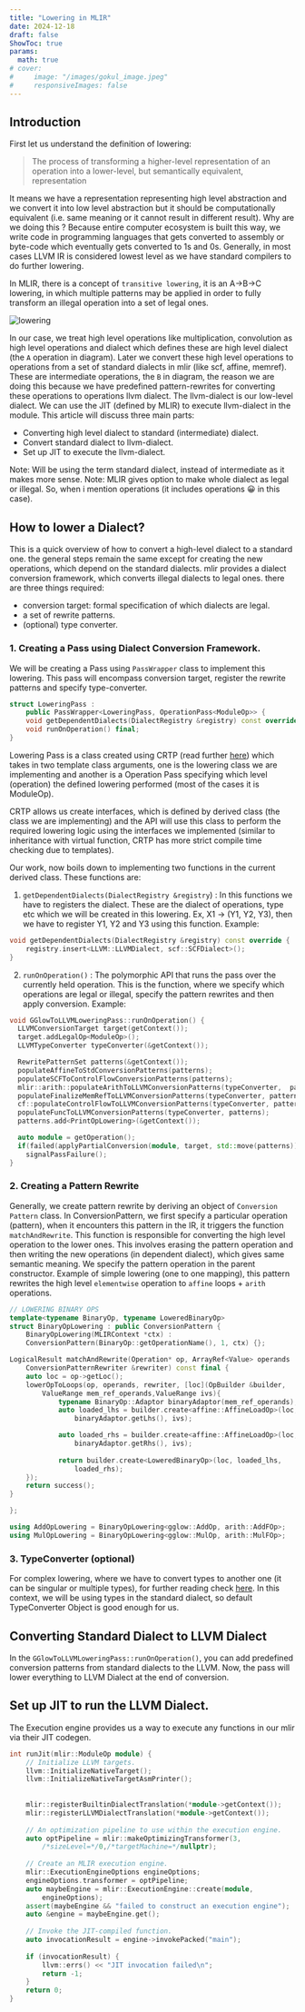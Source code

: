```yaml
---
title: "Lowering in MLIR"
date: 2024-12-18
draft: false
ShowToc: true
params:
  math: true
# cover:
#     image: "/images/gokul_image.jpeg"
#     responsiveImages: false
---
```


## Introduction
First let us understand the definition of lowering:

> The process of transforming a higher-level representation of an operation into a lower-level, but 
> semantically equivalent, representation

It means we have a representation representing high level abstraction and we convert it into 
low level abstraction but it should be computationally equivalent (i.e. same meaning or it cannot 
result in different result). Why are we doing this ? Because entire computer ecosystem is built 
this way, we write code in programming languages that gets converted to assembly or byte-code 
which eventually gets converted to 1s and 0s. Generally, in most cases LLVM IR is considered 
lowest level as we have standard compilers to do further lowering. 

In MLIR, there is a concept of `transitive lowering`, it is an A->B->C lowering, in which multiple 
patterns may be applied in order to fully transform an illegal operation into a set of legal ones.

![lowering](/images/abc_lowering.png)

In our case, we treat high level operations like multiplication, convolution as high level operations and dialect which defines these are high level dialect (the `A` operation in diagram). Later we convert these high level operations to operations from a set of standard dialects in mlir (like scf, affine, memref). These are intermediate operations, the `B` in diagram, the reason we are doing this because we have predefined pattern-rewrites for converting these operations to operations llvm dialect. The llvm-dialect is our low-level dialect. We can use the JIT (defined by MLIR) to execute llvm-dialect in the module. This article will discuss three main parts:
- Converting high level dialect to standard (intermediate) dialect.
- Convert standard dialect to llvm-dialect.
- Set up JIT to execute the llvm-dialect.

Note: Will be using the term standard dialect, instead of intermediate as it makes more sense.
Note: MLIR gives option to make whole dialect as legal or illegal. So, when i mention operations (it includes operations 😀 in this case).
## How to lower a Dialect?
This is a quick overview of how to convert a high-level dialect to a standard one. the general steps remain the same except for creating the new operations, which depend on the standard dialects.
mlir provides a dialect conversion framework, which converts illegal dialects to legal ones. there are three things required:
- conversion target: formal specification of which dialects are legal.
- a set of rewrite patterns.
- (optional) type converter.

### 1. Creating a Pass using Dialect Conversion Framework.
We will be creating a Pass using `PassWrapper` class to implement this lowering. This pass will encompass conversion target, register the rewrite patterns and specify type-converter.

```c++
struct LoweringPass : 
	public PassWrapper<LoweringPass, OperationPass<ModuleOp>> {
	void getDependentDialects(DialectRegistry &registry) const override;
	void runOnOperation() final;
}
```

Lowering Pass is a class created using CRTP (read further [here](https://en.wikipedia.org/wiki/Curiously_recurring_template_pattern)) which takes in two template class arguments, one is the lowering class we are implementing and another is a Operation Pass specifying which level (operation) the defined lowering performed (most of the cases it is ModuleOp). 

CRTP allows us create interfaces, which is defined by derived class (the class we are implementing) and the API will use this class to perform the required lowering logic using the interfaces we implemented (similar to inheritance with virtual function, CRTP has more strict compile time checking due to templates).

Our work, now boils down to implementing two functions in the current derived class. These functions are:
1. `getDependentDialects(DialectRegistry &registry`) : In this functions we have to registers the dialect. These are the dialect of operations, type etc which we will be created in this lowering. Ex,  X1 -> (Y1, Y2, Y3), then we have to register Y1, Y2 and Y3 using this function. Example:
```c++
void getDependentDialects(DialectRegistry &registry) const override {
	registry.insert<LLVM::LLVMDialect, scf::SCFDialect>();
}
```
2. `runOnOperation()` : The polymorphic API that runs the pass over the currently held operation. This is the function, where we specify which operations are legal or illegal, specify the pattern rewrites and then apply conversion. Example:
```c++
void GGlowToLLVMLoweringPass::runOnOperation() {
  LLVMConversionTarget target(getContext());
  target.addLegalOp<ModuleOp>();
  LLVMTypeConverter typeConverter(&getContext());

  RewritePatternSet patterns(&getContext());
  populateAffineToStdConversionPatterns(patterns);
  populateSCFToControlFlowConversionPatterns(patterns);
  mlir::arith::populateArithToLLVMConversionPatterns(typeConverter,  patterns);
  populateFinalizeMemRefToLLVMConversionPatterns(typeConverter, patterns);
  cf::populateControlFlowToLLVMConversionPatterns(typeConverter, patterns);
  populateFuncToLLVMConversionPatterns(typeConverter, patterns);
  patterns.add<PrintOpLowering>(&getContext());

  auto module = getOperation();
  if(failed(applyPartialConversion(module, target, std::move(patterns))))
    signalPassFailure();
}
```

### 2. Creating a Pattern Rewrite

Generally, we create pattern rewrite by deriving an object of `Conversion Pattern` class. In ConversionPattern, we first specify a particular operation (pattern), when it encounters this pattern in the IR, it triggers the function `matchAndRewrite`. This function is responsible for converting the high level operation to the lower ones. This involves erasing the pattern operation and then writing the new operations (in dependent dialect), which gives same semantic meaning. We specify the pattern operation in the parent constructor.
Example of simple lowering (one to one mapping), this pattern rewrites the high level `elementwise` operation to `affine` loops + `arith` operations.

```c++
// LOWERING BINARY OPS
template<typename BinaryOp, typename LoweredBinaryOp>
struct BinaryOpLowering : public ConversionPattern {
	BinaryOpLowering(MLIRContext *ctx) : 
	ConversionPattern(BinaryOp::getOperationName(), 1, ctx) {};

LogicalResult matchAndRewrite(Operation* op, ArrayRef<Value> operands
	ConversionPatternRewriter &rewriter) const final {
	auto loc = op->getLoc();
	lowerOpToLoops(op, operands, rewriter, [loc](OpBuilder &builder,
		ValueRange mem_ref_operands,ValueRange ivs){
			typename BinaryOp::Adaptor binaryAdaptor(mem_ref_operands);
			auto loaded_lhs = builder.create<affine::AffineLoadOp>(loc, 
				binaryAdaptor.getLhs(), ivs);

			auto loaded_rhs = builder.create<affine::AffineLoadOp>(loc, 
				binaryAdaptor.getRhs(), ivs);
			
			return builder.create<LoweredBinaryOp>(loc, loaded_lhs,
				loaded_rhs);
	});
	return success();
}

};

using AddOpLowering = BinaryOpLowering<gglow::AddOp, arith::AddFOp>;
using MulOpLowering = BinaryOpLowering<gglow::MulOp, arith::MulFOp>;
```

### 3. TypeConverter (optional)
For complex lowering, where we have to convert types to another one (it can be singular or multiple types), for further reading check [here](https://mlir.llvm.org/docs/DialectConversion/#type-converter). In this context, we will be using types in the standard dialect, so default TypeConverter Object is good enough for us.

## Converting Standard Dialect to LLVM Dialect
In the `GGlowToLLVMLoweringPass::runOnOperation()`, you can add predefined conversion patterns from standard dialects to the LLVM. Now, the pass will lower everything to LLVM Dialect at the end of conversion.

## Set up JIT to run the LLVM Dialect.

The Execution engine provides us a way to execute any functions in our mlir via their JIT codegen.
```c++
int runJit(mlir::ModuleOp module) {
	// Initialize LLVM targets.
	llvm::InitializeNativeTarget();
	llvm::InitializeNativeTargetAsmPrinter();
	
	
	mlir::registerBuiltinDialectTranslation(*module->getContext());
	mlir::registerLLVMDialectTranslation(*module->getContext());
	
	// An optimization pipeline to use within the execution engine.
	auto optPipeline = mlir::makeOptimizingTransformer(3, 
		/*sizeLevel=*/0,/*targetMachine=*/nullptr);
	
	// Create an MLIR execution engine.
	mlir::ExecutionEngineOptions engineOptions;
	engineOptions.transformer = optPipeline;
	auto maybeEngine = mlir::ExecutionEngine::create(module, 
		engineOptions);
	assert(maybeEngine && "failed to construct an execution engine");
	auto &engine = maybeEngine.get();
	
	// Invoke the JIT-compiled function.
	auto invocationResult = engine->invokePacked("main");
	
	if (invocationResult) {
		llvm::errs() << "JIT invocation failed\n";
		return -1;
	}
	return 0;
}
```